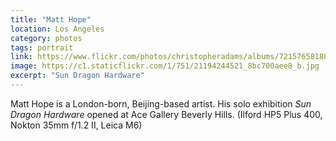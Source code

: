 ```yaml
---
title: "Matt Hope"
location: Los Angeles
category: photos
tags: portrait
link: https://www.flickr.com/photos/christopheradams/albums/72157658188041466
image: https://c1.staticflickr.com/1/751/21194244521_8bc700aee8_b.jpg
excerpt: "Sun Dragon Hardware"
---
```


Matt Hope is a London-born, Beijing-based artist. His solo exhibition *Sun
Dragon Hardware* opened at Ace Gallery Beverly Hills. (Ilford HP5 Plus 400,
Nokton 35mm f/1.2 II, Leica M6)
